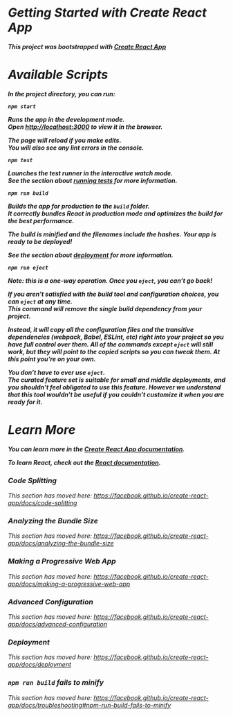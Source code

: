 # _Getting Started with Create React App_

**_This project was bootstrapped with [Create React App](https://github.com/facebook/create-react-app)_**

# _Available Scripts_

**_In the project directory, you can run:_**

**_`npm start`_**

**_Runs the app in the development mode._**\
**_Open [http://localhost:3000](http://localhost:3000) to view it in the browser._**

**_The page will reload if you make edits._**\
**_You will also see any lint errors in the console._**

**_`npm test`_**

**_Launches the test runner in the interactive watch mode._**\
**_See the section about [running tests](https://facebook.github.io/create-react-app/docs/running-tests) for more information._**

**_`npm run build`_**

**_Builds the app for production to the `build` folder._**\
**_It correctly bundles React in production mode and optimizes the build for the best performance._**

**_The build is minified and the filenames include the hashes._**
**_Your app is ready to be deployed!_**

**_See the section about [deployment](https://facebook.github.io/create-react-app/docs/deployment) for more information._**

**_`npm run eject`_**

**_Note: this is a one-way operation. Once you `eject`, you can’t go back!_**

**_If you aren’t satisfied with the build tool and configuration choices, you can `eject` at any time._**\
**_This command will remove the single build dependency from your project._**

**_Instead, it will copy all the configuration files and the transitive dependencies (webpack, Babel, ESLint, etc) right into your project so you have full control over them. All of the commands except `eject` will still work, but they will point to the copied scripts so you can tweak them. At this point you’re on your own._**

**_You don’t have to ever use `eject`._**\
**_The curated feature set is suitable for small and middle deployments, and you shouldn’t feel obligated to use this feature. However we understand that this tool wouldn’t be useful if you couldn’t customize it when you are ready for it._**

# _Learn More_

**_You can learn more in the [Create React App documentation](https://facebook.github.io/create-react-app/docs/getting-started)._**

**_To learn React, check out the [React documentation](https://reactjs.org/)._**

### _Code Splitting_

_This section has moved here: https://facebook.github.io/create-react-app/docs/code-splitting_

### _Analyzing the Bundle Size_

_This section has moved here: https://facebook.github.io/create-react-app/docs/analyzing-the-bundle-size_

### _Making a Progressive Web App_

_This section has moved here: https://facebook.github.io/create-react-app/docs/making-a-progressive-web-app_

### _Advanced Configuration_

_This section has moved here: https://facebook.github.io/create-react-app/docs/advanced-configuration_

### _Deployment_

_This section has moved here: https://facebook.github.io/create-react-app/docs/deployment_

### _`npm run build` fails to minify_

_This section has moved here: https://facebook.github.io/create-react-app/docs/troubleshooting#npm-run-build-fails-to-minify_
